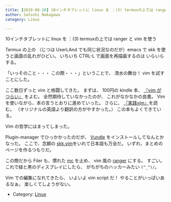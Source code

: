 ```yaml
---
title: [2019-08-20] 10インチタブレットに linux を ：(3) termuxの上では ranger と vim を使う
author: Satoshi Nakagawa
category: Linux

---
```


10インチタブレットに linux を ：(3) termuxの上では ranger と vim を使う

 Termux の上の
（じつは UserLAnd でも同じ状況なのだが）emacs で
skk を使うと画面の乱れがひどい。
いちいち CTRL-L で画面を再描画するのは
いらいらする。

 「いっそのこと・・・ この際・・・」ということで、
清水の舞台！
vim を試すことにした。

 ここ数日ずっと vim と格闘してきた。
まずは、
100円の kindle 本、
[『vim がつらい』](https://www.amazon.co.jp/Vim%E3%81%8C%E3%81%A4%E3%82%89%E3%81%84-gpsoft-ebook/dp/B078FWV6QP) をよむ。
全然期待していなかったのが、
これがなかなかの良書。
Vim を使いながら、本の言うとおりに進めていった。
さらに、
[『実践vim』](https://www.amazon.co.jp/%E5%AE%9F%E8%B7%B5Vim-%E6%80%9D%E8%80%83%E3%81%AE%E3%82%B9%E3%83%94%E3%83%BC%E3%83%89%E3%81%A7%E7%B7%A8%E9%9B%86%E3%81%97%E3%82%88%E3%81%86%EF%BC%81-%E3%82%A2%E3%82%B9%E3%82%AD%E3%83%BC%E6%9B%B8%E7%B1%8D-%EF%BC%A4%EF%BD%92%EF%BD%85%EF%BD%97-%EF%BC%AE%EF%BD%85%EF%BD%89%EF%BD%8C-ebook/dp/B00HWLJI3U/ref=sr_1_1?__mk_ja_JP=%E3%82%AB%E3%82%BF%E3%82%AB%E3%83%8A&keywords=Vim+%E5%AE%9F%E8%B7%B5&qid=1566282184&s=digital-text&sr=1-1)を読む。
（オリジナルの英語より翻訳の方がやすかった。）
この本もよくできている。

 Vim の哲学にはまってしまった。

 Plugin-manager でひっかかったのだが、
[Vundle](https://github.com/VundleVim/Vundle.vim) をインストールしてなんとかなった。
ここで、念願の
[skk.vim](https://github.com/tyru/skk.vim/blob/master/doc/skk.jax)をいれて日本語も万全だ。
いずれ、まとめのページを作るつもりだ。

 この際だから Filer も、慣れた
[mc](https://ja.wikipedia.org/wiki/Midnight_Commander) を止め、
vim 風の
[ranger](https://github.com/ranger/ranger/blob/master/ranger/config/rc.conf) にする。
すごい。
これで緑と黒のディスプレイにしたら、
がちがちのハッカーみたい `(^_^)/`。

 Vim での編集になれてきたら、
いよいよ vim script だ！
やることがいっぱいあるなぁ。
楽しくてしようがない。

- Category: [Linux](https://merapano.github.io/categories.html#Linux)

